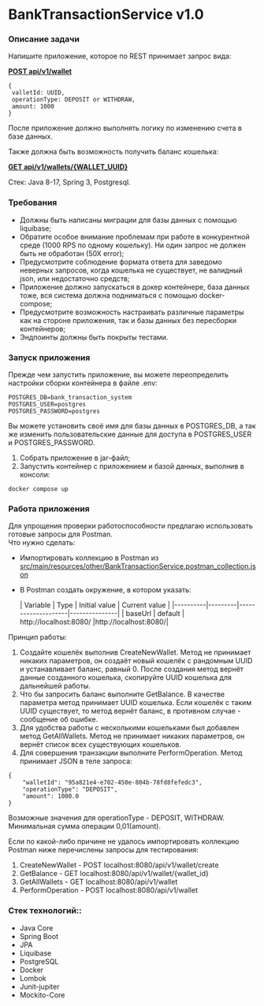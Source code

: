 # BankTransactionService v1.0
### Описание задачи
Напишите приложение, которое по REST принимает запрос вида:

<strong><u> POST api/v1/wallet </u></strong>

```
{
 valletId: UUID,
 operationType: DEPOSIT or WITHDRAW,
 amount: 1000
}
```

После приложение должно выполнять логику по изменению счета в базе данных.

Также должна быть возможность получить баланс кошелька:

<strong><u> GET api/v1/wallets/{WALLET_UUID} </u></strong>

Стек: Java 8-17, Spring 3, Postgresql.

### Требования
- Должны быть написаны миграции для базы данных с помощью liquibase;
- Обратите особое внимание проблемам при работе в конкурентной среде (1000 RPS по одному кошельку). Ни один запрос не должен быть не обработан (50Х error);
- Предусмотрите соблюдение формата ответа для заведомо неверных запросов, когда кошелька не существует, не валидный json, или недостаточно средств;
- Приложение должно запускаться в докер контейнере, база данных тоже, вся система должна подниматься с помощью docker-compose;
- Предусмотрите возможность настраивать различные параметры как на стороне приложения, так и базы данных без пересборки контейнеров;
- Эндпоинты должны быть покрыты тестами.

### Запуск приложения
Прежде чем запустить приложение, вы можете переопределить настройки сборки контейнера в файле .env:
```
POSTGRES_DB=bank_transaction_system
POSTGRES_USER=postgres
POSTGRES_PASSWORD=postgres
```
Вы можете установить своё имя для базы данных в POSTGRES_DB, а так же изменить пользовательские данные для доступа в POSTGRES_USER и POSTGRES_PASSWORD.

1. Собрать приложение в jar-файл;
2. Запустить контейнер с приложением и базой данных, выполнив в консоли:
```
docker compose up
```

### Работа приложения
Для упрощения проверки работоспособности предлагаю использовать готовые запросы для Postman.<br>
Что нужно сделать:<br>
- Импортировать коллекцию в Postman из <u>src/main/resources/other/BankTransactionService.postman_collection.json</u>
- В Postman создать окружение, в котором указать:

   | Variable | Type    | Initial value      | Current value |
      |----------|---------|--------------------|---------------|
   | baseUrl  | default | http://localhost:8080/ |http://localhost:8080/|

Принцип работы:
1. Создайте кошелёк выполнив CreateNewWallet. Метод не принимает никаких параметров, он создаёт новый кошелёк с рандомным UUID и устанавливает баланс, равный 0.
После создания метод вернёт данные созданного кошелька, скопируйте UUID кошелька для дальнейшей работы.
2. Что бы запросить баланс выполните GetBalance. В качестве параметра метод принимает UUID кошелька. Если кошелёк с таким UUID существует, то метод вернёт баланс, 
в противном случае - сообщение об ошибке.
3. Для удобства работы с несколькими кошельками был добавлен метод GetAllWallets. Метод не принимает никаких параметров, он вернёт список всех существующих кошельков.
4. Для совершения транзакции выполните PerformOperation. Метод принимает JSON в теле запроса:
```
{
    "walletId": "95a821e4-e702-450e-804b-78fd8fefedc3",
    "operationType": "DEPOSIT",
    "amount": 1000.0
}
```
Возможные значения для operationType - DEPOSIT, WITHDRAW. Минимальная сумма операции 0,01(amount).

Если по какой-либо причине не удалось импортировать коллекцию Postman ниже перечислены запросы для тестирования:
1. CreateNewWallet - POST localhost:8080/api/v1/wallet/create
2. GetBalance - GET localhost:8080/api/v1/wallet/{wallet_id}
3. GetAllWallets - GET localhost:8080/api/v1/wallet
4. PerformOperation - POST localhost:8080/api/v1/wallet

### Стек технологий::<br>
- Java Core
- Spring Boot
- JPA
- Liquibase
- PostgreSQL
- Docker
- Lombok
- Junit-jupiter
- Mockito-Core

